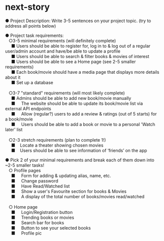 # next-story
● Project Description: Write 3-5 sentences on your project topic. (try to address all points below)


● Project task requirements:
<br />&nbsp;&nbsp;    ○3-5 minimal requirements (will definitely complete)
<br />&nbsp;&nbsp;&nbsp;&nbsp;     ■     Users should be able to register for, log in to & log out of a regular user/admin account and have/be able to update a profile
<br />&nbsp;&nbsp;&nbsp;&nbsp;     ■     Users should be able to search & filter books & movies of interest
<br />&nbsp;&nbsp;&nbsp;&nbsp;     ■     Users should be able to see a Home page (see 2-5 smaller requirements)
<br />&nbsp;&nbsp;&nbsp;&nbsp;     ■     Each book/movie should have a media page that displays more details about it
<br />&nbsp;&nbsp;&nbsp;&nbsp;     ■     Set up a database
<br />
<br />&nbsp;&nbsp;    ○3-7 "standard" requirements (will most likely complete)
<br />&nbsp;&nbsp;&nbsp;&nbsp;     ■     Admins should be able to add new book/movie manually
<br />&nbsp;&nbsp;&nbsp;&nbsp;     ■     The website should be able to update its book/movie list via external API endpoints
<br />&nbsp;&nbsp;&nbsp;&nbsp;     ■     Allow (regular?) users to add a review & ratings (out of 5 starts) for a book/movie
<br />&nbsp;&nbsp;&nbsp;&nbsp;     ■     Users should be able to add a book or movie to a personal 'Watch later' list
<br />
<br />&nbsp;&nbsp;    ○2-3 stretch requirements (plan to complete 1!)
<br />&nbsp;&nbsp;&nbsp;&nbsp;     ■    Locate a theater showing chosen movies
<br />&nbsp;&nbsp;&nbsp;&nbsp;     ■    Users should be able to see information of ‘friends’ on the app

● Pick 2 of your minimal requirements and break each of them down into ~2-5 smaller tasks!
<br />&nbsp;&nbsp;    ○ Profile pages
<br />&nbsp;&nbsp;&nbsp;&nbsp;     ■     Form for adding & updating alias, name, etc.
<br />&nbsp;&nbsp;&nbsp;&nbsp;     ■     Change password
<br />&nbsp;&nbsp;&nbsp;&nbsp;     ■     Have Read/Watched list
<br />&nbsp;&nbsp;&nbsp;&nbsp;     ■     Show a user's Favourite section for books & Movies
<br />&nbsp;&nbsp;&nbsp;&nbsp;     ■     A display of the total number of books/movies read/watched
<br />
<br />&nbsp;&nbsp;    ○ Home page
<br />&nbsp;&nbsp;&nbsp;&nbsp;     ■     Login/Registration button
<br />&nbsp;&nbsp;&nbsp;&nbsp;     ■     Trending books or movies
<br />&nbsp;&nbsp;&nbsp;&nbsp;     ■     Search bar for books
<br />&nbsp;&nbsp;&nbsp;&nbsp;     ■     Button to see your selected books
<br />&nbsp;&nbsp;&nbsp;&nbsp;     ■     Profile pic

